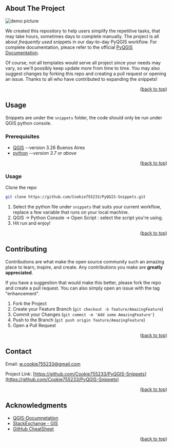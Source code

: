 <!-- ABOUT THE PROJECT -->
## About The Project

![demo picture](https://i.imgur.com/nSTGUPq.jpg)

We created this repository to help users simplify the repetitive tasks, that may take hours, sometimes days to complete manually. The project is all about *frequently used* snippets in our day-to-day PyQGIS workflow. For complete documentation, pleace refer to the official [PyQGIS Documentation](https://github.com/qgis/QGIS-Documentation).

Of course, not all templates would serve all project since your needs may vary, so we'll possibly keep update more from time to time. You may also suggest changes by forking this repo and creating a pull request or opening an issue. Thanks to all who have contributed to expanding the snippets!
 

<p align="right">(<a href="#readme-top">back to top</a>)</p>



<!-- USAGE EXAMPLES -->
## Usage

Snippets are under the `snippets` folder, the code should only be run under QGIS python console.

### Prerequisites

* [QGIS](https://qgis.org/en/site/forusers/download.html) --version 3.26 Buenos Aires
* [python](https://www.python.org/) *--version 3.7 or above*


<p align="right">(<a href="#readme-top">back to top</a>)</p>


### Usage

Clone the repo
```sh
git clone https://github.com/Cookie755233/PyQGIS-Snippets.git
```

1. Select the python file under `snippets` that suits your current workflow, replace a few variable that runs on your local machine.
2. QGIS -> Python Console -> Open Script : select the script you're using.
3. Hit run and enjoy! 

<p align="right">(<a href="#readme-top">back to top</a>)</p>





<!-- CONTRIBUTING -->
## Contributing

Contributions are what make the open source community such an amazing place to learn, inspire, and create. Any contributions you make are **greatly appreciated**.

If you have a suggestion that would make this better, please fork the repo and create a pull request. You can also simply open an issue with the tag "enhancement".

1. Fork the Project
2. Create your Feature Branch (`git checkout -b feature/AmazingFeature`)
3. Commit your Changes (`git commit -m 'Add some AmazingFeature'`)
4. Push to the Branch (`git push origin feature/AmazingFeature`)
5. Open a Pull Request

<p align="right">(<a href="#readme-top">back to top</a>)</p>


<!-- CONTACT -->
## Contact

Email: w.cookie755233@gmail.com

Project Link: [https://github.com/Cookie755233/PyQGIS-Snippets](https://github.com/Cookie755233/PyQGIS-Snippets)

<p align="right">(<a href="#readme-top">back to top</a>)</p>



<!-- ACKNOWLEDGMENTS -->
## Acknowledgments

* [QGIS-Documnetation](https://github.com/qgis/QGIS-Documentation)
* [StackExchange - GIS](https://gis.stackexchange.com/)
* [GitHub CheatSheet](https://education.github.com/git-cheat-sheet-education.pdf)

<p align="right">(<a href="#readme-top">back to top</a>)</p>


